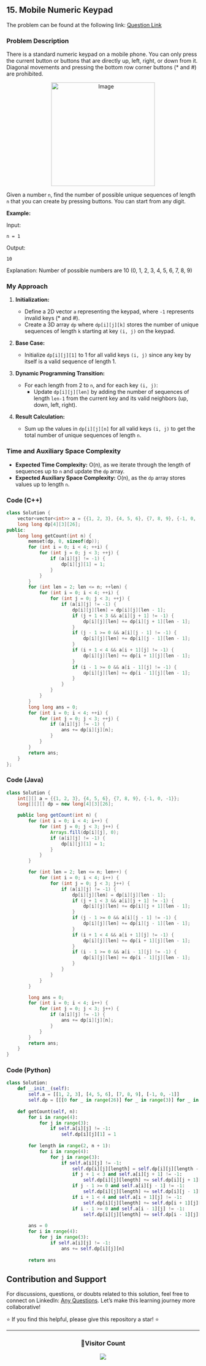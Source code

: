 ## 15. Mobile Numeric Keypad

The problem can be found at the following link: [Question Link](https://www.geeksforgeeks.org/problems/mobile-numeric-keypad5456/1)

### Problem Description

There is a standard numeric keypad on a mobile phone. You can only press the current button or buttons that are directly up, left, right, or down from it. Diagonal movements and pressing the bottom row corner buttons (* and #) are prohibited.
<p align="center">
  <img src="https://github.com/Hunterdii/GeeksforGeeks-POTD/assets/124852522/a8e13f20-65da-4a5a-9458-dc8422bef9a9" alt="Image" width="270" />
</p>

Given a number `n`, find the number of possible unique sequences of length `n` that you can create by pressing buttons. You can start from any digit.

**Example:**

Input:
```
n = 1
```
Output:
```
10
```
Explanation:
Number of possible numbers are 10 (0, 1, 2, 3, 4, 5, 6, 7, 8, 9)

### My Approach

1. **Initialization:**
   - Define a 2D vector `a` representing the keypad, where `-1` represents invalid keys (* and #).
   - Create a 3D array `dp` where `dp[i][j][k]` stores the number of unique sequences of length `k` starting at key `(i, j)` on the keypad.

2. **Base Case:**
   - Initialize `dp[i][j][1]` to 1 for all valid keys `(i, j)` since any key by itself is a valid sequence of length 1.

3. **Dynamic Programming Transition:**
   - For each length from 2 to `n`, and for each key `(i, j)`:
     - Update `dp[i][j][len]` by adding the number of sequences of length `len-1` from the current key and its valid neighbors (up, down, left, right).

4. **Result Calculation:**
   - Sum up the values in `dp[i][j][n]` for all valid keys `(i, j)` to get the total number of unique sequences of length `n`.

### Time and Auxiliary Space Complexity

- **Expected Time Complexity:** O(n), as we iterate through the length of sequences up to `n` and update the `dp` array.
- **Expected Auxiliary Space Complexity:** O(n), as the `dp` array stores values up to length `n`.

### Code (C++)

```cpp
class Solution {
    vector<vector<int>> a = {{1, 2, 3}, {4, 5, 6}, {7, 8, 9}, {-1, 0, -1}};
    long long dp[4][3][26];
public:
    long long getCount(int n) {
        memset(dp, 0, sizeof(dp));
        for (int i = 0; i < 4; ++i) {
            for (int j = 0; j < 3; ++j) {
                if (a[i][j] != -1) {
                    dp[i][j][1] = 1;
                }
            }
        }
        for (int len = 2; len <= n; ++len) {
            for (int i = 0; i < 4; ++i) {
                for (int j = 0; j < 3; ++j) {
                    if (a[i][j] != -1) {
                        dp[i][j][len] = dp[i][j][len - 1];
                        if (j + 1 < 3 && a[i][j + 1] != -1) {
                            dp[i][j][len] += dp[i][j + 1][len - 1];
                        }
                        if (j - 1 >= 0 && a[i][j - 1] != -1) {
                            dp[i][j][len] += dp[i][j - 1][len - 1];
                        }
                        if (i + 1 < 4 && a[i + 1][j] != -1) {
                            dp[i][j][len] += dp[i + 1][j][len - 1];
                        }
                        if (i - 1 >= 0 && a[i - 1][j] != -1) {
                            dp[i][j][len] += dp[i - 1][j][len - 1];
                        }
                    }
                }
            }
        }
        long long ans = 0;
        for (int i = 0; i < 4; ++i) {
            for (int j = 0; j < 3; ++j) {
                if (a[i][j] != -1) {
                    ans += dp[i][j][n];
                }
            }
        }
        return ans;
    }
};
```

### Code (Java)

```java
class Solution {
    int[][] a = {{1, 2, 3}, {4, 5, 6}, {7, 8, 9}, {-1, 0, -1}};
    long[][][] dp = new long[4][3][26];

    public long getCount(int n) {
        for (int i = 0; i < 4; i++) {
            for (int j = 0; j < 3; j++) {
                Arrays.fill(dp[i][j], 0);
                if (a[i][j] != -1) {
                    dp[i][j][1] = 1;
                }
            }
        }

        for (int len = 2; len <= n; len++) {
            for (int i = 0; i < 4; i++) {
                for (int j = 0; j < 3; j++) {
                    if (a[i][j] != -1) {
                        dp[i][j][len] = dp[i][j][len - 1];
                        if (j + 1 < 3 && a[i][j + 1] != -1) {
                            dp[i][j][len] += dp[i][j + 1][len - 1];
                        }
                        if (j - 1 >= 0 && a[i][j - 1] != -1) {
                            dp[i][j][len] += dp[i][j - 1][len - 1];
                        }
                        if (i + 1 < 4 && a[i + 1][j] != -1) {
                            dp[i][j][len] += dp[i + 1][j][len - 1];
                        }
                        if (i - 1 >= 0 && a[i - 1][j] != -1) {
                            dp[i][j][len] += dp[i - 1][j][len - 1];
                        }
                    }
                }
            }
        }

        long ans = 0;
        for (int i = 0; i < 4; i++) {
            for (int j = 0; j < 3; j++) {
                if (a[i][j] != -1) {
                    ans += dp[i][j][n];
                }
            }
        }
        return ans;
    }
}
```

### Code (Python)

```python
class Solution:
    def __init__(self):
        self.a = [[1, 2, 3], [4, 5, 6], [7, 8, 9], [-1, 0, -1]]
        self.dp = [[[0 for _ in range(26)] for _ in range(3)] for _ in range(4)]
    
    def getCount(self, n):
        for i in range(4):
            for j in range(3):
                if self.a[i][j] != -1:
                    self.dp[i][j][1] = 1
        
        for length in range(2, n + 1):
            for i in range(4):
                for j in range(3):
                    if self.a[i][j] != -1:
                        self.dp[i][j][length] = self.dp[i][j][length - 1]
                        if j + 1 < 3 and self.a[i][j + 1] != -1:
                            self.dp[i][j][length] += self.dp[i][j + 1][length - 1]
                        if j - 1 >= 0 and self.a[i][j - 1] != -1:
                            self.dp[i][j][length] += self.dp[i][j - 1][length - 1]
                        if i + 1 < 4 and self.a[i + 1][j] != -1:
                            self.dp[i][j][length] += self.dp[i + 1][j][length - 1]
                        if i - 1 >= 0 and self.a[i - 1][j] != -1:
                            self.dp[i][j][length] += self.dp[i - 1][j][length - 1]
        
        ans = 0
        for i in range(4):
            for j in range(3):
                if self.a[i][j] != -1:
                    ans += self.dp[i][j][n]
        
        return ans
```

## Contribution and Support

For discussions, questions, or doubts related to this solution, feel free to connect on LinkedIn: [Any Questions](https://www.linkedin.com/in/het-patel-8b110525a/). Let’s make this learning journey more collaborative!

⭐ If you find this helpful, please give this repository a star! ⭐

---

<div align="center">
  <h3><b>📍Visitor Count</b></h3>
</div>

<p align="center">
  <img src="https://profile-counter.glitch.me/Hunterdii/count.svg" />
</p>
